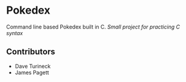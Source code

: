 # Pokedex
Command line based Pokedex built in C. 
*Small project for practicing C syntax*

## Contributors
- Dave Turineck
- James Pagett
